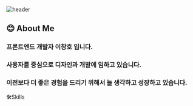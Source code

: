 
![header](https://capsule-render.vercel.app/api?type=venom&color=gradient&customColorList=0,2,2,5,30&height=300&section=header&fontColor=100:1e1e1e&text=ChangHo%20Lee&fontSize=90)


<div>
<!--Body-->
  
## 😊 About Me<br/>
  
### 프론트엔드 개발자 이창호 입니다.<br/>
  
### 사용자를 중심으로 디자인과 개발에 임하고 있습니다.<br/>
  
### 이전보다 더 좋은 경험을 드리기 위해서 늘 생각하고 성장하고 있습니다.<br/>
🛠️Skills<br/>

</div>
